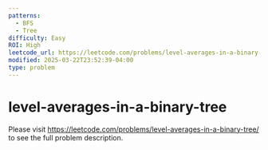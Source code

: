 ```yaml
---
patterns:
  - BFS
  - Tree
difficulty: Easy
ROI: High
leetcode_url: https://leetcode.com/problems/level-averages-in-a-binary-tree/
modified: 2025-03-22T23:52:39-04:00
type: problem
---
```


# level-averages-in-a-binary-tree

Please visit https://leetcode.com/problems/level-averages-in-a-binary-tree/ to see the full problem description.
